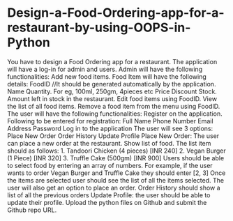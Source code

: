 # Design-a-Food-Ordering-app-for-a-restaurant-by-using-OOPS-in-Python
You have to design a Food Ordering app for a restaurant.    The application will have a log-in for admin and users.    Admin will have the following functionalities:  Add new food items. Food Item will have the following details: FoodID //It should be generated automatically by the application. Name Quantity. For eg, 100ml, 250gm, 4pieces etc Price Discount Stock. Amount left in stock in the restaurant. Edit food items using FoodID. View the list of all food items. Remove a food item from the menu using FoodID.     The user will have the following functionalities:  Register on the application. Following to be entered for registration: Full Name Phone Number Email Address Password Log in to the application The user will see 3 options: Place New Order Order History Update Profile Place New Order: The user can place a new order at the restaurant. Show list of food. The list item should as follows: 1. Tandoori Chicken (4 pieces) [INR 240] 2. Vegan Burger (1 Piece) [INR 320] 3. Truffle Cake (500gm) [INR 900] Users should be able to select food by entering an array of numbers. For example, if the user wants to order Vegan Burger and Truffle Cake they should enter [2, 3] Once the items are selected user should see the list of all the items selected. The user will also get an option to place an order. Order History should show a list of all the previous orders Update Profile: the user should be able to update their profile.   Upload the python files on Github and submit the Github repo URL.
